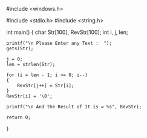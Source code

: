 #include <windows.h>


#include <stdio.h>
#include <string.h>
 
int main()
{
  	char Str[100], RevStr[100];
  	int i, j, len;
 
  	printf("\n Please Enter any Text :  ");
  	gets(Str);
  	
  	j = 0;
  	len = strlen(Str);
 
  	for (i = len - 1; i >= 0; i--)
  	{
  		RevStr[j++] = Str[i];
  	}
  	RevStr[i] = '\0';
 
  	printf("\n And the Result of It is = %s", RevStr);
  	
  	return 0;
}
